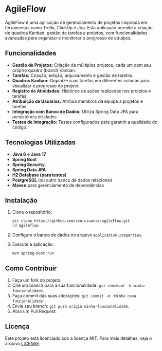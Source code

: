 
# AgileFlow

AgileFlow é uma aplicação de gerenciamento de projetos inspirada em ferramentas como Trello, ClickUp e Jira. Esta aplicação permite a criação de quadros Kanban, gestão de tarefas e projetos, com funcionalidades avançadas para organizar e monitorar o progresso de equipes.

## Funcionalidades

- **Gestão de Projetos:** Criação de múltiplos projetos, cada um com seu próprio quadro (board) Kanban.
- **Tarefas:** Criação, edição, arquivamento e gestão de tarefas.
- **Quadros Kanban:** Organize suas tarefas em diferentes colunas para visualizar o progresso do projeto.
- **Registro de Atividades:** Histórico de ações realizadas nos projetos e tarefas.
- **Atribuição de Usuários:** Atribua membros da equipe a projetos e tarefas.
- **Integração com Banco de Dados:** Utiliza Spring Data JPA para persistência de dados.
- **Testes de Integração:** Testes configurados para garantir a qualidade do código.

## Tecnologias Utilizadas

- **Java 8** e **Java 17**
- **Spring Boot**
- **Spring Security**
- **Spring Data JPA**
- **H2 Database (para testes)**
- **PostgreSQL** (ou outro banco de dados relacional)
- **Maven** para gerenciamento de dependências

## Instalação

1. Clone o repositório:

   ```bash
   git clone https://github.com/seu-usuario/agileflow.git
   cd agileflow
   ```

2. Configure o banco de dados no arquivo `application.properties`.

3. Execute a aplicação:

   ```bash
   mvn spring-boot:run
   ```

## Como Contribuir

1. Faça um fork do projeto.
2. Crie um branch para a sua funcionalidade: `git checkout -b minha-funcionalidade`.
3. Faça commit das suas alterações: `git commit -m 'Minha nova funcionalidade'`.
4. Envie seu branch: `git push origin minha-funcionalidade`.
5. Abra um Pull Request.

## Licença

Este projeto está licenciado sob a licença MIT. Para mais detalhes, veja o arquivo [LICENSE](LICENSE).
